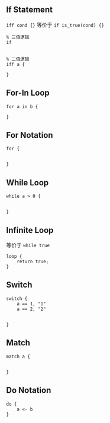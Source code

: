 ## If Statement



`iff cond {}` 等价于 `if is_true(cond) {}`


```sm
% 三值逻辑
if 


% 二值逻辑
iff a {

}
```




## For-In Loop

```sm
for a in b {

}
```


## For Notation

```sm
for {


}
```

## While Loop

```sm
while a > 0 {


}

```


## Infinite Loop

等价于 `while true`

```sm
loop {
    return true;
}
```

## Switch

```sm
switch {
    a == 1, "1"
    a == 2, "2"


}
```



## Match

```sm
match a {


}
```


## Do Notation

```sm
do {
    a <- b
}
```
